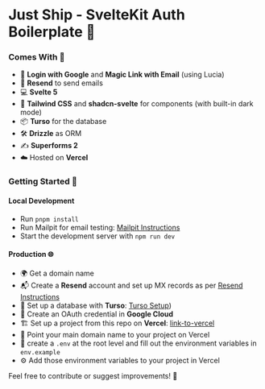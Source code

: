 # Just Ship - SvelteKit Auth Boilerplate 🚀


### Comes With 🌟

- 🚪 **Login with Google** and **Magic Link with Email** (using Lucia)
- 📧 **Resend** to send emails
- 💻 **Svelte 5**
- 🎨 **Tailwind CSS** and **shadcn-svelte** for components (with built-in dark mode)
- 📦 **Turso** for the database
- 🛠️ **Drizzle** as ORM
- ✍️ **Superforms 2**
- ☁️ Hosted on **Vercel**


### Getting Started 🚀

#### Local Development

- Run `pnpm install`
- Run Mailpit for email testing: [Mailpit Instructions](https://github.com/axllent/mailpit)
- Start the development server with `npm run dev`

#### Production 🌐

- 🌍 Get a domain name
- 📬 Create a **Resend** account and set up MX records as per [Resend Instructions](https://resend.com/domains)
- 💾 Set up a database with **Turso**: [Turso Setup](https://turso.tech/))
- 🔑 Create an OAuth credential in **Google Cloud**
- 🏗️ Set up a project from this repo on **Vercel**: [link-to-vercel](https://vercel.com)
- 🎯 Point your main domain name to your project on Vercel
- 🔐 create a `.env` at the root level and fill out the environment variables in `env.example`
- ⚙️ Add those environment variables to your project in Vercel


Feel free to contribute or suggest improvements! 🤝
